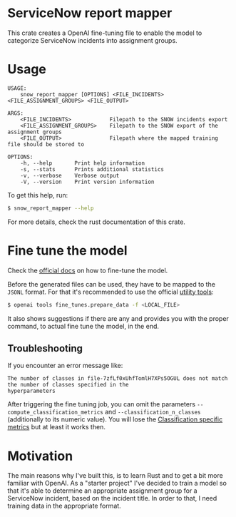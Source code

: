 # ServiceNow report mapper

This crate creates a OpenAI fine-tuning file to enable the model to categorize ServiceNow incidents into assignment
groups.

# Usage

 ```
 USAGE:
     snow_report_mapper [OPTIONS] <FILE_INCIDENTS> <FILE_ASSIGNMENT_GROUPS> <FILE_OUTPUT>

 ARGS:
     <FILE_INCIDENTS>            Filepath to the SNOW incidents export
     <FILE_ASSIGNMENT_GROUPS>    Filepath to the SNOW export of the assignment groups
     <FILE_OUTPUT>               Filepath where the mapped training file should be stored to

 OPTIONS:
     -h, --help       Print help information
     -s, --stats      Prints additional statistics
     -v, --verbose    Verbose output
     -V, --version    Print version information
 ```

 To get this help, run:

 ```bash
 $ snow_report_mapper --help
 ```

For more details, check the rust documentation of this crate.

# Fine tune the model

Check the [official docs](https://beta.openai.com/docs/guides/fine-tuning) on how to fine-tune the model.

Before the generated files can be used, they have to be mapped to the `JSONL` format. For that it's recommended to use
the official [utility tools](https://beta.openai.com/docs/guides/fine-tuning/cli-data-preparation-tool):

```bash
$ openai tools fine_tunes.prepare_data -f <LOCAL_FILE>
```

It also shows suggestions if there are any and provides you with the proper command, to actual fine tune the model, in
the end.

## Troubleshooting

If you encounter an error message like:

```
The number of classes in file-7zfLf0xUhfTomlH7XPs5OGUL does not match the number of classes specified in the
hyperparameters
```

After triggering the fine tuning job, you can omit the parameters `--compute_classification_metrics` and
`--classification_n_classes` (additionally to its numeric value). You will lose the
[Classification specific metrics](https://beta.openai.com/docs/guides/fine-tuning/classification-specific-metrics)
but at least it works then.

# Motivation

The main reasons why I've built this, is to learn Rust and to get a bit more familiar with OpenAI. As a
"starter project" I've decided to train a model so that it's able to determine an appropriate assignment group for a
ServiceNow incident, based on the incident title. In order to that, I need training data in the appropriate format.
